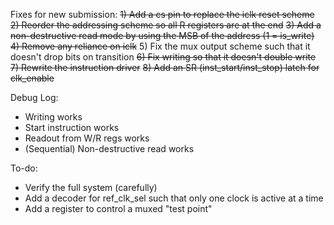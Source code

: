 Fixes for new submission:
~~1) Add a cs pin to replace the iclk reset scheme~~
~~2) Reorder the addressing scheme so all R registers are at the end~~
~~3) Add a non-destructive read mode by using the MSB of the address (1 = is_write)~~
~~4) Remove any reliance on iclk~~
5) Fix the mux output scheme such that it doesn't drop bits on transition
~~6) Fix writing so that it doesn't double write~~
~~7) Rewrite the instruction driver~~
~~8) Add an SR (inst_start/inst_stop) latch for clk_enable~~

Debug Log:
- Writing works
- Start instruction works
- Readout from W/R regs works
- (Sequential) Non-destructive read works

To-do:
- Verify the full system (carefully)
- Add a decoder for ref_clk_sel such that only one clock is active at a time
- Add a register to control a muxed "test point"